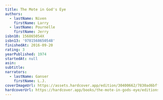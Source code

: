 ```yaml
---
title: The Mote in God's Eye
authors:
  - lastName: Niven
    firstName: Larry
  - lastName: Pournelle
    firstName: Jerry
isbn10: 156865054X
isbn13: '9781568650548'
finishedAt: 2016-09-20
rating: 3
yearPublished: 1974
startedAt: null
asin:
subtitle:
narrators:
  - lastName: Ganser
    firstName: L.J.
coverImageUrl: https://assets.hardcover.app/edition/30400662/7830ad6bff211fd169200619574b780f81294941.jpeg
hardcoverUrl: https://hardcover.app/books/the-mote-in-gods-eye/editions/12412563
---
```

